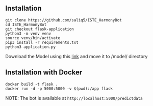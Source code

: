 ## Installation

```
git clone https://github.com/saliq5/ISTE_HarmonyBot
cd ISTE_HarmonyBot
git checkout flask-application
python3 -m venv venv
source venv/bin/activate
pip3 install -r requirements.txt
python3 application.py
```
Download the Model using this [link](https://drive.google.com/drive/folders/1dpNEgWG1e_PQP-FDMyAlKpmUnCi19RDk?usp=sharing) and move it to /model/ directory

## Installation with Docker

```
docker build -t flask .
docker run -d -p 5000:5000 -v $(pwd):/app flask
```

NOTE: The bot is available at `http://localhost:5000/predictdata`
